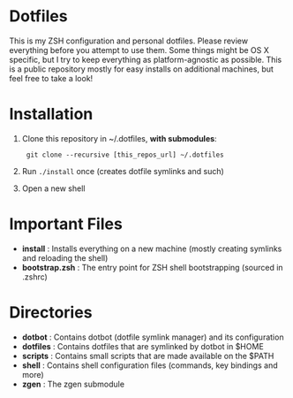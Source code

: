 # Dotfiles

This is my ZSH configuration and personal dotfiles. Please review everything before you attempt to use them.
Some things might be OS X specific, but I try to keep everything as platform-agnostic as possible.
This is a public repository mostly for easy installs on additional machines, but feel free to take a look!

# Installation

1. Clone this repository in ~/.dotfiles, **with submodules**:

        git clone --recursive [this_repos_url] ~/.dotfiles

2. Run `./install` once (creates dotfile symlinks and such)

3. Open a new shell

# Important Files

- **install** : Installs everything on a new machine (mostly creating symlinks and reloading the shell)
- **bootstrap.zsh** : The entry point for ZSH shell bootstrapping (sourced in .zshrc)

# Directories

- **dotbot** : Contains dotbot (dotfile symlink manager) and its configuration
- **dotfiles** : Contains dotfiles that are symlinked by dotbot in $HOME
- **scripts** : Contains small scripts that are made available on the $PATH
- **shell** : Contains shell configuration files (commands, key bindings and more)
- **zgen** : The zgen submodule
